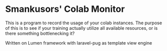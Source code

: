 # Smankusors' Colab Monitor

This is a program to record the usage of your colab instances. The purpose of this is to see if your training actually utilize all available resources, or is there something bottlenecking it?

Written on Lumen framework with laravel-pug as template view engine
